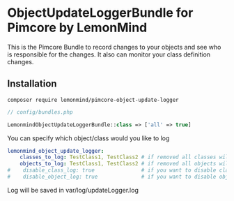 # ObjectUpdateLoggerBundle for Pimcore by LemonMind

This is the Pimcore Bundle to record changes to your objects and see who is responsible for the changes. It also
can monitor your class definition changes.

## Installation

```
composer require lemonmind/pimcore-object-update-logger
```

```php
// config/bundles.php

LemonmindObjectUpdateLoggerBundle::class => ['all' => true]
```

You can specify which object/class would you like to log

```yaml
lemonmind_object_update_logger:
    classes_to_log: TestClass1, TestClass2 # if removed all classes will be logged
    objects_to_log: TestClass1, TestClass2 # if removed all objects will be logged
#    disable_class_log: true               # if you want to disable class logging
#    disable_object_log: true              # if you want to disable object logging
```

Log will be saved in var/log/updateLogger.log

